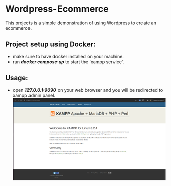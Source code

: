 # Wordpress-Ecommerce
This projects is a simple demonstration of using Wordpress to create an ecommerce.

## Project setup using Docker:
* make sure to have docker installed on your machine.
* run _**docker compose up**_ to start the 'xampp service'.

## Usage:
* open _**127.0.0.1:9090**_ on your web browser and you will be redirected to xampp admin panel.
![img.png](img.png)